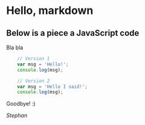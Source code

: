 Hello, markdown
===============

Below is a piece a JavaScript code
----------------------------------

Bla bla

```javascript
    // Version 1
    var msg = 'Hello!';
    console.log(msg);
```

```js
    // Version 2
    var msg = 'Hello I said!';
    console.log(msg);
```

Goodbye! :)

*Stephan*
